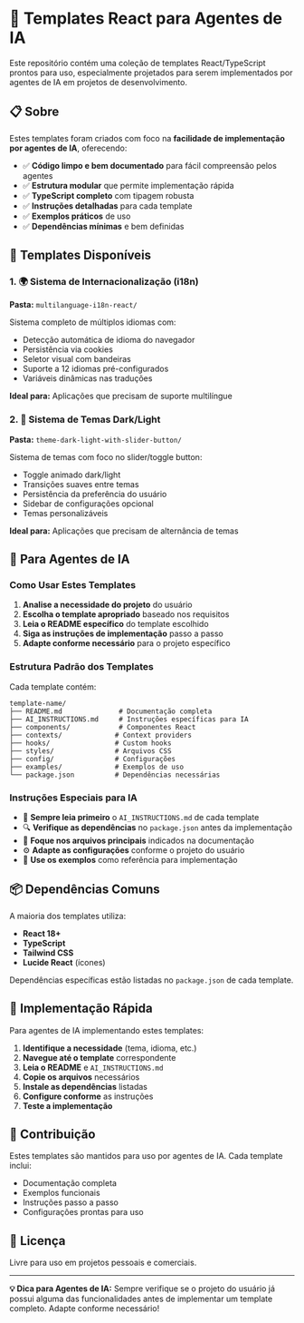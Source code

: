 # 🤖 Templates React para Agentes de IA

Este repositório contém uma coleção de templates React/TypeScript prontos para uso, especialmente projetados para serem implementados por agentes de IA em projetos de desenvolvimento.

## 📋 Sobre

Estes templates foram criados com foco na **facilidade de implementação por agentes de IA**, oferecendo:

- ✅ **Código limpo e bem documentado** para fácil compreensão pelos agentes
- ✅ **Estrutura modular** que permite implementação rápida
- ✅ **TypeScript completo** com tipagem robusta
- ✅ **Instruções detalhadas** para cada template
- ✅ **Exemplos práticos** de uso
- ✅ **Dependências mínimas** e bem definidas

## 🎯 Templates Disponíveis

### 1. 🌍 Sistema de Internacionalização (i18n)
**Pasta:** `multilanguage-i18n-react/`

Sistema completo de múltiplos idiomas com:
- Detecção automática de idioma do navegador
- Persistência via cookies
- Seletor visual com bandeiras
- Suporte a 12 idiomas pré-configurados
- Variáveis dinâmicas nas traduções

**Ideal para:** Aplicações que precisam de suporte multilíngue

### 2. 🎨 Sistema de Temas Dark/Light
**Pasta:** `theme-dark-light-with-slider-button/`

Sistema de temas com foco no slider/toggle button:
- Toggle animado dark/light
- Transições suaves entre temas
- Persistência da preferência do usuário
- Sidebar de configurações opcional
- Temas personalizáveis

**Ideal para:** Aplicações que precisam de alternância de temas

## 🤖 Para Agentes de IA

### Como Usar Estes Templates

1. **Analise a necessidade do projeto** do usuário
2. **Escolha o template apropriado** baseado nos requisitos
3. **Leia o README específico** do template escolhido
4. **Siga as instruções de implementação** passo a passo
5. **Adapte conforme necessário** para o projeto específico

### Estrutura Padrão dos Templates

Cada template contém:
```
template-name/
├── README.md              # Documentação completa
├── AI_INSTRUCTIONS.md     # Instruções específicas para IA
├── components/            # Componentes React
├── contexts/             # Context providers
├── hooks/                # Custom hooks
├── styles/               # Arquivos CSS
├── config/               # Configurações
├── examples/             # Exemplos de uso
└── package.json          # Dependências necessárias
```

### Instruções Especiais para IA

- 📖 **Sempre leia primeiro** o `AI_INSTRUCTIONS.md` de cada template
- 🔍 **Verifique as dependências** no `package.json` antes da implementação
- 🎯 **Foque nos arquivos principais** indicados na documentação
- ⚙️ **Adapte as configurações** conforme o projeto do usuário
- 🧪 **Use os exemplos** como referência para implementação

## 📦 Dependências Comuns

A maioria dos templates utiliza:
- **React 18+**
- **TypeScript**
- **Tailwind CSS**
- **Lucide React** (ícones)

Dependências específicas estão listadas no `package.json` de cada template.

## 🚀 Implementação Rápida

Para agentes de IA implementando estes templates:

1. **Identifique a necessidade** (tema, idioma, etc.)
2. **Navegue até o template** correspondente
3. **Leia o README** e `AI_INSTRUCTIONS.md`
4. **Copie os arquivos** necessários
5. **Instale as dependências** listadas
6. **Configure conforme** as instruções
7. **Teste a implementação**

## 📝 Contribuição

Estes templates são mantidos para uso por agentes de IA. Cada template inclui:
- Documentação completa
- Exemplos funcionais
- Instruções passo a passo
- Configurações prontas para uso

## 📄 Licença

Livre para uso em projetos pessoais e comerciais.

---

**💡 Dica para Agentes de IA:** Sempre verifique se o projeto do usuário já possui alguma das funcionalidades antes de implementar um template completo. Adapte conforme necessário!